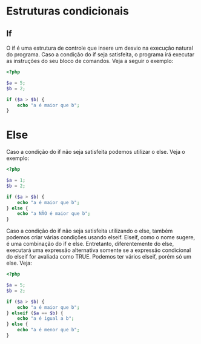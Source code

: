 # Estruturas condicionais

## If

O if é uma estrutura de controle que insere um desvio na execução natural do programa. Caso a condição do if seja satisfeita, o programa irá executar as instruções do seu bloco de comandos. Veja a seguir o exemplo:

```php
<?php

$a = 5;
$b = 2;

if ($a > $b) {
    echo "a é maior que b";
}
```
# Else

Caso a condição do if não seja satisfeita podemos utilizar o else. Veja o exemplo:

```php
<?php

$a = 1;
$b = 2;

if ($a > $b) {
    echo "a é maior que b";
} else {
    echo "a NÃO é maior que b";
}
``` 

Caso a condição do if não seja satisfeita utilizando o else, também podemos criar várias condições usando elseif. Elseif, como o nome sugere, é uma combinação do if e else. Entretanto, diferentemente do else, executará uma expressão alternativa somente se a expressão condicional do elseif for avaliada como TRUE.
Podemos ter vários elseif, porém só um else. Veja:

```php
<?php

$a = 5;
$b = 2;

if ($a > $b) {
    echo "a é maior que b";
} elseif ($a == $b) {
    echo "a é igual a b";
} else {
    echo "a é menor que b";
}
```

